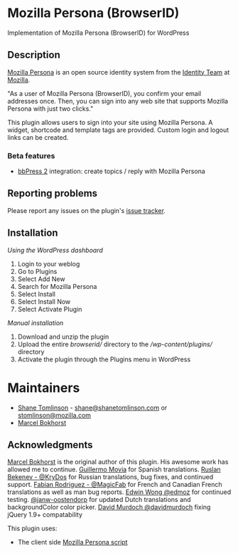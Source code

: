 # Mozilla Persona (BrowserID)

Implementation of Mozilla Persona (BrowserID) for WordPress

## Description

[Mozilla Persona](https://login.persona.org/ "Mozilla Persona") is an open source identity system from the [Identity Team](http://identity.mozilla.com/ "Identity Team") at [Mozilla](https://mozilla.org/ "Mozilla").

"As a user of Mozilla Persona (BrowserID), you confirm your email addresses once. Then, you can sign into any web site that supports Mozilla Persona with just two clicks."

This plugin allows users to sign into your site using Mozilla Persona. A widget, shortcode and template tags are provided. Custom login and logout links can be created.

### Beta features

* [bbPress 2](http://bbpress.org/ "bbPress") integration: create topics / reply with Mozilla Persona

## Reporting problems

Please report any issues on the plugin's [issue tracker](https://github.com/shane-tomlinson/browserid-wordpress/issues).

## Installation

*Using the WordPress dashboard*

1. Login to your weblog
1. Go to Plugins
1. Select Add New
1. Search for Mozilla Persona
1. Select Install
1. Select Install Now
1. Select Activate Plugin

*Manual installation*

1. Download and unzip the plugin
1. Upload the entire *browserid/* directory to the */wp-content/plugins/* directory
1. Activate the plugin through the Plugins menu in WordPress


# Maintainers
* [Shane Tomlinson](https://shanetomlinson.com) - shane@shanetomlinson.com or stomlinson@mozilla.com
* [Marcel Bokhorst](http://blog.bokhorst.biz)



## Acknowledgments
[Marcel Bokhorst](http://blog.bokhorst.biz/) is the original author of this plugin. His awesome work has allowed me to continue.
[Guillermo Movia](mailto://deimidis@mozilla-hispano.org) for Spanish translations.
[Ruslan Bekenev - @KryDos](https://github.com/KryDos) for Russian translations, bug fixes, and continued support.
[Fabian Rodriguez - @MagicFab](https://github.com/MagicFab) for French and Canadian French translations as well as man bug reports.
[Edwin Wong @edmoz](http://www.edwinsf.com/blog/) for continued testing.
[@janw-oostendorp](https://github.com/janw-oostendorp) for updated Dutch translations and backgroundColor color picker.
[David Murdoch @davidmurdoch](https://github.com/davidmurdoch/) fixing jQuery 1.9+ compatability

This plugin uses:

* The client side [Mozilla Persona script](https://login.persona.org/include.js "Mozilla Persona script")
